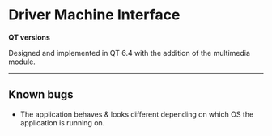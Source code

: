 # Driver Machine Interface

**QT versions**

Designed and implemented in QT 6.4 with the addition of the multimedia module. 

---

## Known bugs
- The application behaves & looks different depending on which OS the application is running on. 